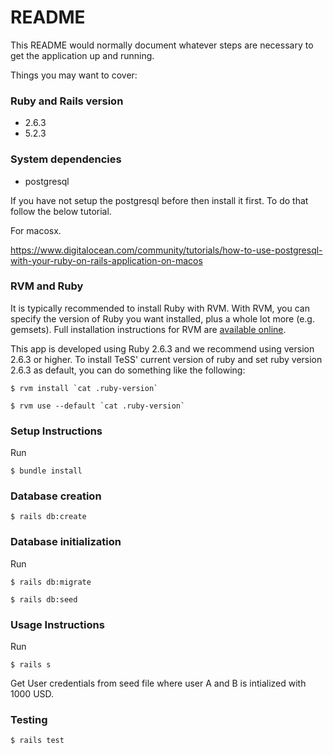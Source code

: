 # README

This README would normally document whatever steps are necessary to get the
application up and running.


Things you may want to cover:

### Ruby and Rails version

* 2.6.3
* 5.2.3

### System dependencies

* postgresql

If you have not setup the postgresql before then install it first.
To do that follow the below tutorial.

For macosx.

https://www.digitalocean.com/community/tutorials/how-to-use-postgresql-with-your-ruby-on-rails-application-on-macos

### RVM and Ruby

It is typically recommended to install Ruby with RVM. With RVM, you can specify the version of Ruby you want
installed, plus a whole lot more (e.g. gemsets). Full installation instructions for RVM are [available online](http://rvm.io/rvm/install/).

This app is developed using Ruby 2.6.3 and we recommend using version 2.6.3 or higher. To install TeSS' current version of ruby and set ruby version 2.6.3 as default, you
can do something like the following:

    $ rvm install `cat .ruby-version`

    $ rvm use --default `cat .ruby-version`



### Setup Instructions

Run

	$ bundle install

### Database creation

	$ rails db:create


### Database initialization

Run

	$ rails db:migrate

	$ rails db:seed

### Usage Instructions

Run

	$ rails s

Get User credentials from seed file where user A and B is intialized with 1000 USD.

### Testing

	$ rails test